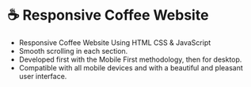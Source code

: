 # ☕ Responsive Coffee Website
- Responsive Coffee Website Using HTML CSS & JavaScript
- Smooth scrolling in each section.
- Developed first with the Mobile First methodology, then for desktop.
- Compatible with all mobile devices and with a beautiful and pleasant user interface.